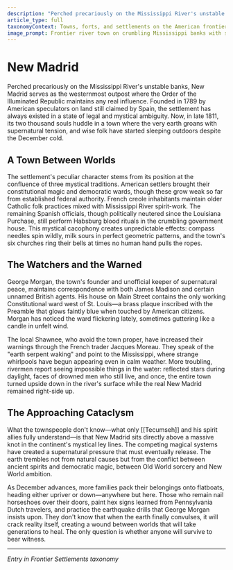 ```yaml
---
description: "Perched precariously on the Mississippi River's unstable banks, New Madrid serves as the westernmost outpost where the Order of the Illuminated Republic maintains any real influence. Founded in 1789 by American speculators on land still claimed by Spain, the settlement has always existed in a state of legal and mystical ambiguity. Now, in late 1811, its two thousand souls huddle in a town where the very earth groans with supernatural tension, and wise folk have started sleeping outdoors despite the December cold."
article_type: full
taxonomyContext: Towns, forts, and settlements on the American frontier where the boundary between civilization and wilderness, mundane and mystical, grows dangerously thin
image_prompt: Frontier river town on crumbling Mississippi banks with strange earth tremors creating mystical rifts in reality. Gothic atmosphere with sepia-toned photorealistic style, ominous storm clouds gathering while supernatural ground cracks emit eerie green-blue light.
---
```



# New Madrid

Perched precariously on the Mississippi River's unstable banks, New Madrid serves as the westernmost outpost where the Order of the Illuminated Republic maintains any real influence. Founded in 1789 by American speculators on land still claimed by Spain, the settlement has always existed in a state of legal and mystical ambiguity. Now, in late 1811, its two thousand souls huddle in a town where the very earth groans with supernatural tension, and wise folk have started sleeping outdoors despite the December cold.

## A Town Between Worlds

The settlement's peculiar character stems from its position at the confluence of three mystical traditions. American settlers brought their constitutional magic and democratic wards, though these grow weak so far from established federal authority. French creole inhabitants maintain older Catholic folk practices mixed with Mississippi River spirit-work. The remaining Spanish officials, though politically neutered since the Louisiana Purchase, still perform Habsburg blood rituals in the crumbling government house. This mystical cacophony creates unpredictable effects: compass needles spin wildly, milk sours in perfect geometric patterns, and the town's six churches ring their bells at times no human hand pulls the ropes.

## The Watchers and the Warned

George Morgan, the town's founder and unofficial keeper of supernatural peace, maintains correspondence with both James Madison and certain unnamed British agents. His house on Main Street contains the only working Constitutional ward west of St. Louis—a brass plaque inscribed with the Preamble that glows faintly blue when touched by American citizens. Morgan has noticed the ward flickering lately, sometimes guttering like a candle in unfelt wind.

The local Shawnee, who avoid the town proper, have increased their warnings through the French trader Jacques Moreau. They speak of the "earth serpent waking" and point to the Mississippi, where strange whirlpools have begun appearing even in calm weather. More troubling, rivermen report seeing impossible things in the water: reflected stars during daylight, faces of drowned men who still live, and once, the entire town turned upside down in the river's surface while the real New Madrid remained right-side up.

## The Approaching Cataclysm

What the townspeople don't know—what only [[Tecumseh]] and his spirit allies fully understand—is that New Madrid sits directly above a massive knot in the continent's mystical ley lines. The competing magical systems have created a supernatural pressure that must eventually release. The earth trembles not from natural causes but from the conflict between ancient spirits and democratic magic, between Old World sorcery and New World ambition.

As December advances, more families pack their belongings onto flatboats, heading either upriver or down—anywhere but here. Those who remain nail horseshoes over their doors, paint hex signs learned from Pennsylvania Dutch travelers, and practice the earthquake drills that George Morgan insists upon. They don't know that when the earth finally convulses, it will crack reality itself, creating a wound between worlds that will take generations to heal. The only question is whether anyone will survive to bear witness.

---
*Entry in Frontier Settlements taxonomy*

